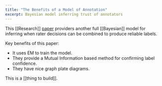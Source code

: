 ```yaml
---
title: "The Benefits of a Model of Annotation"
excerpt: Bayesian model inferring trust of annotators
---
```


This [[Research]] [paper](https://aclanthology.org/Q14-1025/) providers another
full [[Bayesian]] model for inferring when rater decisions can be combined to
produce reliable labels.

Key benefits of this paper:

  - It uses EM to train the model.
  - They provide a Mutual Information based method for confirming label confidence.
  - They have nice graph plate diagrams.

This is a [[thing to build]].
